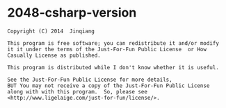 2048-csharp-version
===================


    Copyright (C) 2014  Jinqiang

    This program is free software; you can redistribute it and/or modify
    it it under the terms of the Just-For-Fun Public License  or How Casually License as published.

    This program is distributed while I don't know whether it is useful.  
    
    See the Just-For-Fun Public License for more details, 
    BUT You may not receive a copy of the Just-For-Fun Public License
    along with with this program.  So, please see <http://www.ligelaige.com/just-for-fun/license/>.
